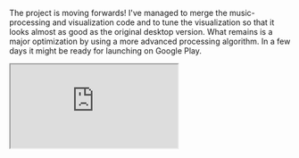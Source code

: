 <!--
.. title: Week of Hustle - Day 6 and 7
.. slug: week-of-hustle-day-6-and-7
.. date: 2013-12-07 16:10:00+01:00
.. tags: harmoneye,week of hustle,jfdi
.. category: harmoneye
.. link: 
.. description: 
.. type: text
-->

The project is moving forwards! I've managed to merge the music-processing and visualization code and to tune the visualization so that it looks almost as good as the original desktop version. What remains is a major optimization by using a more advanced processing algorithm. In a few days it might be ready for launching on Google Play.

<!-- TEASER_END -->


<div class="embed-video-container"><iframe src="http://www.youtube.com/embed/1XAOxyACpWw"></iframe></div>